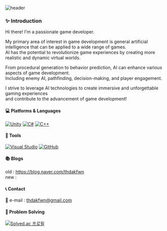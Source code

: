 
![header](https://capsule-render.vercel.app/api?type=waving&animation=fadeIn&&color=gradient&customColorList=13&height=150&section=header&text=WM_K's%20Github&fontSize=35)

### ✨ Introduction

Hi there! I'm a passionate game developer. 

My primary area of interest in game development is general artificial intelligence that can be applied to a wide range of games.  
AI has the potential to revolutionize game experiences by creating more realistic and dynamic virtual worlds.  

From procedural generation to behavior prediction, AI can enhance various aspects of game development.  
Including enemy AI, pathfinding, decision-making, and player engagement.

I strive to leverage AI technologies to create immersive and unforgettable gaming experiences  
and contribute to the advancement of game development! 


#### 💻 Platforms & Languages 

[![Unity](https://img.shields.io/badge/-Unity-000000?style=flat&logo=unity&logoColor=white)]()
[![C#](https://img.shields.io/badge/-C%23-239120?style=flat&logo=c-sharp&logoColor=white)]()
[![C++](https://img.shields.io/badge/-C%2B%2B-00599C?style=flat&logo=c%2B%2B&logoColor=white)]()

#### 🔨 Tools

[![Visual Studio](https://img.shields.io/badge/-Visual%20Studio-5C2D91?style=flat&logo=visual%20studio&logoColor=white)]()
[![GitHub](https://img.shields.io/badge/-GitHub-181717?style=flat&logo=github&logoColor=white)]()

#### 📚 Blogs  

old : https://blog.naver.com/thdakfwn  
new :  

#### 📞 Contact

📧 e-mail : thdakfwn@gmail.com


#### 🧩 Problem Solving

[![Solved.ac
프로필](http://mazassumnida.wtf/api/v2/generate_badge?boj=wm_k)](https://solved.ac/wm_k)

